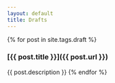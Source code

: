 ```yaml
---
layout: default
title: Drafts
---
```


{% for post in site.tags.draft %}
### [{{ post.title }}]({{ post.url }})
{{ post.description }}
{% endfor %}
